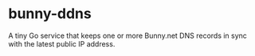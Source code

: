# bunny-ddns
A tiny Go service that keeps one or more Bunny.net DNS records in sync with the latest public IP address.
